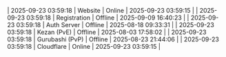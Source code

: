 | 2025-09-23 03:59:18 | Website | Online | 2025-09-23 03:59:15 |
| 2025-09-23 03:59:18 | Registration | Offline | 2025-09-09 16:40:23 |
| 2025-09-23 03:59:18 | Auth Server | Offline | 2025-08-18 09:33:31 |
| 2025-09-23 03:59:18 | Kezan (PvE) | Offline | 2025-08-03 17:58:02 |
| 2025-09-23 03:59:18 | Gurubashi (PvP) | Offline | 2025-08-23 21:44:06 |
| 2025-09-23 03:59:18 | Cloudflare | Online | 2025-09-23 03:59:15 |
